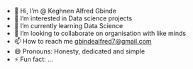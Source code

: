- 👋 Hi, I’m @ Keghnen Alfred Gbinde
- 👀 I’m interested in Data science projects
- 🌱 I’m currently learning Data Science
- 💞️ I’m looking to collaborate on organisation with like minds
- 📫 How to reach me gbindealfred7@gmail.com
- 😄 Pronouns: Honesty, dedicated and simple
- ⚡ Fun fact: ...

<!---
Alfred-gbinde/Alfred-gbinde is a ✨ special ✨ repository because its `README.md` (this file) appears on your GitHub profile.
You can click the Preview link to take a look at your changes.
--->
